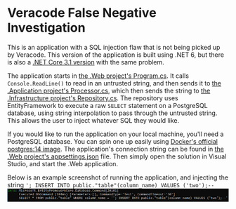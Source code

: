 # Veracode False Negative Investigation

This is an application with a SQL injection flaw that is not being picked up by Veracode. This version of the application is built using .NET 6, but there is also a [.NET Core 3.1 version](./tree/netcore3.1) with the same problem.

The application starts in [the .Web project's Program.cs](./FalseNegativeInvestigation.Web/Program.cs). It calls `Console.ReadLine()` to read in an untrusted string, and then sends it to [the .Application project's Processor.cs](./FalseNegativeInvestigation.Application/Processor.cs), which then sends the string to [the .Infrastructure project's Repository.cs](./FalseNegativeInvestigation.Infrastructure/Repository.cs). The repository uses EntityFramework to execute a raw `SELECT` statement on a PostgreSQL database, using string interpolation to pass through the untrusted string. This allows the user to inject whatever SQL they would like.

If you would like to run the application on your local machine, you'll need a PostgreSQL database. You can spin one up easily using [Docker's official postgres:14 image](https://hub.docker.com/_/postgres). The application's connection string can be found in [the .Web project's appsettings.json](./FalseNegativeInvestigation.Web/appsettings.json) file. Then simply open the solution in Visual Studio, and start the .Web application.

Below is an example screenshot of running the application, and injecting the string `'; INSERT INTO public."table"(column_name) VALUES ('two');--`
![example_screenshot](./example_screenshot.png)
